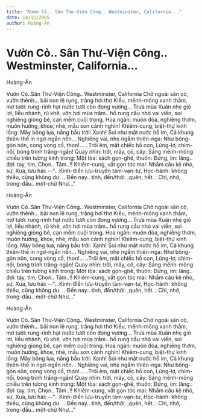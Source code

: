 ```yaml
---
title: "Vườn Cỏ.. Sân Thư-Viện Công.. Westminster, California..."
date: 14/12/2005
author: Hoàng-Ân
---
```


# Vườn Cỏ.. Sân Thư-Viện Công.. Westminster, California...

Hoàng-Ân

Vườn Cỏ..Sân Thư-Viện Công.. Westminster, California
Chờ ngoài sân cỏ, vườn thênh...
bãi non lê rụng, trắng hơi thơ Kiều,
mênh-mông xanh thắm, mơ tươi:
rung-rinh hạt nước tưới còn đọng vương...
Trưa mùa Xuân nhẹ gió lơi,
liễu nhành, rũ khẽ, vờn hơi mùa trầm..
hồ rung cầu nhỏ vai viền,
soi nghiêng giòng bé, cạn mềm cuội trong.
Hoa ngàn: muôn đóa, nghiêng thơm,
muôn hường, khoe, nhé, mầu son cánh nghìn!
Khiêm-cung, biệt-thự kính lồng:
Mây bông lụa, nắng bầu trời: Xanh!
Soi như mặt nước hồ im,
Cả khung thiên-thể in ngơ-ngẩn nền...
Nghiêng vai, nhẹ ngắm thiên-nga:
Như bông-gòn nõn, cong vòng cổ, thon!...
..Trôi êm, mặt chiếc hồ con,
Lửng-lơ, chìm-nổi, bóng trinh trắng-ngần!
Quay nhìn: trời, mây, cỏ, cây:
Sáng mênh-mông chiếu trên tường kính trong:
Một tòa: sách gọn-ghẽ, thuôn:
Đứng, im: lăng.. đợi: tay, tìm,
Chọn.. Tâm..!!
Khiêm-cung, vắt gọn tóc mai:
Nhẩm câu kệ nhỏ, sư, Xưa, lưu hài:
--"...Kinh-điển lưu-truyền tám-vạn-tư,
     Học-hành: không thiếu, cũng không dư.
    .. Đến nay.. tính, đến/thời: ,quên, hết.
    : Chỉ, nhớ, trong-đầu.. một-chữ Như..."

Hoàng-Ân

Vườn Cỏ..Sân Thư-Viện Công.. Westminster, California
Chờ ngoài sân cỏ, vườn thênh...
bãi non lê rụng, trắng hơi thơ Kiều,
mênh-mông xanh thắm, mơ tươi:
rung-rinh hạt nước tưới còn đọng vương...
Trưa mùa Xuân nhẹ gió lơi,
liễu nhành, rũ khẽ, vờn hơi mùa trầm..
hồ rung cầu nhỏ vai viền,
soi nghiêng giòng bé, cạn mềm cuội trong.
Hoa ngàn: muôn đóa, nghiêng thơm,
muôn hường, khoe, nhé, mầu son cánh nghìn!
Khiêm-cung, biệt-thự kính lồng:
Mây bông lụa, nắng bầu trời: Xanh!
Soi như mặt nước hồ im,
Cả khung thiên-thể in ngơ-ngẩn nền...
Nghiêng vai, nhẹ ngắm thiên-nga:
Như bông-gòn nõn, cong vòng cổ, thon!...
..Trôi êm, mặt chiếc hồ con,
Lửng-lơ, chìm-nổi, bóng trinh trắng-ngần!
Quay nhìn: trời, mây, cỏ, cây:
Sáng mênh-mông chiếu trên tường kính trong:
Một tòa: sách gọn-ghẽ, thuôn:
Đứng, im: lăng.. đợi: tay, tìm,
Chọn.. Tâm..!!
Khiêm-cung, vắt gọn tóc mai:
Nhẩm câu kệ nhỏ, sư, Xưa, lưu hài:
--"...Kinh-điển lưu-truyền tám-vạn-tư,
     Học-hành: không thiếu, cũng không dư.
    .. Đến nay.. tính, đến/thời: ,quên, hết.
    : Chỉ, nhớ, trong-đầu.. một-chữ Như..."

Hoàng-Ân

Vườn Cỏ..Sân Thư-Viện Công.. Westminster, California
Chờ ngoài sân cỏ, vườn thênh...
bãi non lê rụng, trắng hơi thơ Kiều,
mênh-mông xanh thắm, mơ tươi:
rung-rinh hạt nước tưới còn đọng vương...
Trưa mùa Xuân nhẹ gió lơi,
liễu nhành, rũ khẽ, vờn hơi mùa trầm..
hồ rung cầu nhỏ vai viền,
soi nghiêng giòng bé, cạn mềm cuội trong.
Hoa ngàn: muôn đóa, nghiêng thơm,
muôn hường, khoe, nhé, mầu son cánh nghìn!
Khiêm-cung, biệt-thự kính lồng:
Mây bông lụa, nắng bầu trời: Xanh!
Soi như mặt nước hồ im,
Cả khung thiên-thể in ngơ-ngẩn nền...
Nghiêng vai, nhẹ ngắm thiên-nga:
Như bông-gòn nõn, cong vòng cổ, thon!...
..Trôi êm, mặt chiếc hồ con,
Lửng-lơ, chìm-nổi, bóng trinh trắng-ngần!
Quay nhìn: trời, mây, cỏ, cây:
Sáng mênh-mông chiếu trên tường kính trong:
Một tòa: sách gọn-ghẽ, thuôn:
Đứng, im: lăng.. đợi: tay, tìm,
Chọn.. Tâm..!!
Khiêm-cung, vắt gọn tóc mai:
Nhẩm câu kệ nhỏ, sư, Xưa, lưu hài:
--"...Kinh-điển lưu-truyền tám-vạn-tư,
     Học-hành: không thiếu, cũng không dư.
    .. Đến nay.. tính, đến/thời: ,quên, hết.
    : Chỉ, nhớ, trong-đầu.. một-chữ Như..."
